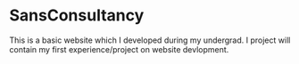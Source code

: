 # SansConsultancy
This is a basic website which I developed during my undergrad. I project will contain my first experience/project on website devlopment.

